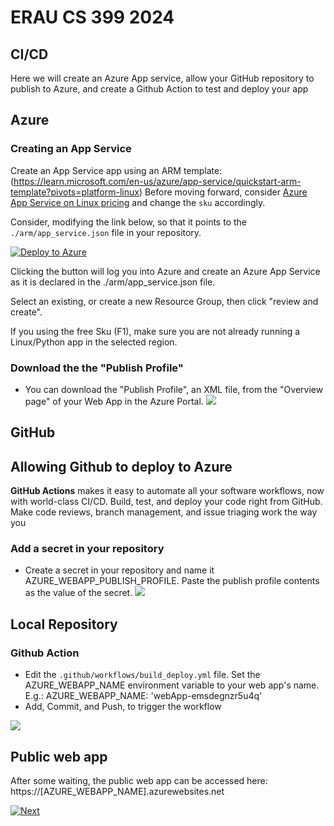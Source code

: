 # ERAU CS 399 2024 
## CI/CD
Here we will create an Azure App service, allow your GitHub repository to publish to Azure, and create a Github Action to test and deploy your app
## Azure
###  Creating an App Service
Create an App Service app using an ARM template: (https://learn.microsoft.com/en-us/azure/app-service/quickstart-arm-template?pivots=platform-linux)
Before moving forward, consider [Azure App Service on Linux pricing](https://azure.microsoft.com/en-us/pricing/details/app-service/linux/) and 
change the ```sku``` accordingly.

Consider, modifying the link below, so that it points to the ```./arm/app_service.json``` file in your repository.

[![Deploy to Azure](https://aka.ms/deploytoazurebutton)](https://portal.azure.com/#create/Microsoft.Template/uri/https%3A%2F%2Fraw.githubusercontent.com%2Fwolfpaulus%2Fcicd24%2Fmain%2Farm%2Fapp_service.json)
                   
                  

Clicking the button will log you into Azure and create an Azure App Service as it is declared in the ./arm/app_service.json file.

Select an existing, or create a new Resource Group, then click "review and create". 

If you using the free Sku (F1), make sure you are not already running a Linux/Python app in the selected region.


### Download the the "Publish Profile"
- You can download the "Publish Profile", an XML file, from the "Overview page" of your Web App in the Azure Portal.
![](./pub_profile.png)

## GitHub
## Allowing Github to deploy to Azure
**GitHub Actions** makes it easy to automate all your software workflows, now with world-class CI/CD. Build, test, and deploy your code right from GitHub. Make code reviews, branch management, and issue triaging work the way you 
### Add a secret in your repository
- Create a secret in your repository and name it AZURE_WEBAPP_PUBLISH_PROFILE. Paste the publish profile contents as the value of the secret.
![](./secret.png)

## Local Repository
### Github Action
- Edit the ```.github/workflows/build_deploy.yml``` file. Set the AZURE_WEBAPP_NAME environment variable to your web app's name.
E.g.: AZURE_WEBAPP_NAME: 'webApp-emsdegnzr5u4q'
- Add, Commit, and Push, to trigger the workflow
 
![](./action.png)

## Public web app
After some waiting, the public web app can be accessed here: https://[AZURE_WEBAPP_NAME].azurewebsites.net


[![Next](./next.png)](./4.md)
